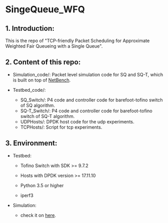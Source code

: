 # SingeQueue_WFQ

## 1. Introduction:

This is the repo of "TCP-friendly Packet Scheduling for Approximate Weighted Fair Queueing with a Single Queue".

## 2. Content of this repo:

- Simulation_code/:  Packet level simulation code for SQ and SQ-T, which is built on top of [NetBench](https://github.com/ndal-eth/netbench).

- Testbed_code/:
  - SQ_Switch/:  P4 code and controller code for barefoot-tofino switch of SQ algorithm.
  - SQ-T_Switch/:   P4 code and controller code for barefoot-tofino switch of SQ-T algorithm.
  - UDPHosts/:  DPDK host code for the udp experiments.
  - TCPHosts/:   Script for tcp experiments.

## 3. Environment:
- Testbed:

  - Tofino Switch with SDK >= 9.7.2	

  - Hosts with DPDK version >= 17.11.10

  - Python 3.5 or higher

  - iperf3
- Simulation:
  - check it on [here](https://github.com/ndal-eth/netbench).
